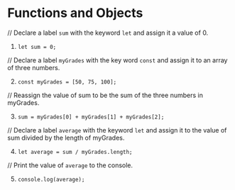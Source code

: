 # Functions and Objects

// Declare a label `sum` with the keyword `let` and assign it a value of 0.
1. `let sum = 0;`

// Declare a label `myGrades` with the key word `const` and assign it to an array of three numbers.

2. `const myGrades = [50, 75, 100];`

// Reassign the value of sum to be the sum of the three numbers in myGrades.

3. `sum = myGrades[0] + myGrades[1] + myGrades[2];`

// Declare a label `average` with the keyword `let`
 and assign it to the value of sum divided by the length of myGrades.

4. `let average = sum / myGrades.length;`

// Print the value of `average` to the console.

5. `console.log(average);`
